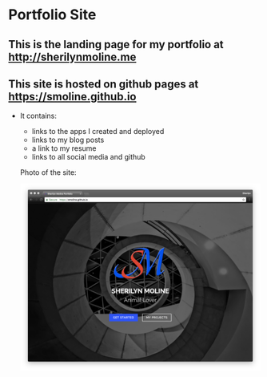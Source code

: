 # Portfolio Site
## This is the landing page for my portfolio at http://sherilynmoline.me
## This site is hosted on github pages at https://smoline.github.io

* It contains:
  * links to the apps I created and deployed
  * links to my blog posts
  * a link to my resume
  * links to all social media and github

  Photo of the site:

  ![My Portfolio](docs/SherilynMolinePortfolio.png)
